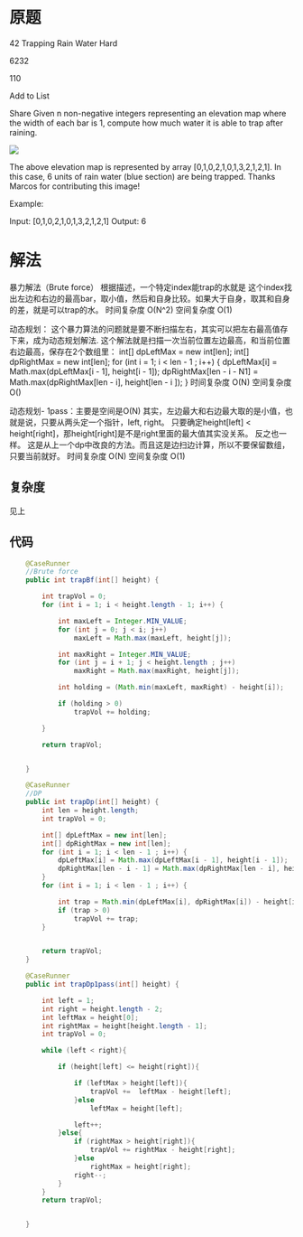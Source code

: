 # 原题
42 Trapping Rain Water
Hard

6232

110

Add to List

Share
Given n non-negative integers representing an elevation map where the width of each bar is 1, compute how much water it is able to trap after raining.

![](https://assets.leetcode.com/uploads/2018/10/22/rainwatertrap.png)

The above elevation map is represented by array [0,1,0,2,1,0,1,3,2,1,2,1]. In this case, 6 units of rain water (blue section) are being trapped. Thanks Marcos for contributing this image!

Example:

Input: [0,1,0,2,1,0,1,3,2,1,2,1]
Output: 6
# 解法
暴力解法（Brute force）
根据描述，一个特定index能trap的水就是 这个index找出左边和右边的最高bar，取小值，然后和自身比较。如果大于自身，取其和自身的差，就是可以trap的水。
时间复杂度 O(N^2)
空间复杂度 O(1)

动态规划：
这个暴力算法的问题就是要不断扫描左右，其实可以把左右最高值存下来，成为动态规划解法.
这个解法就是扫描一次当前位置左边最高，和当前位置右边最高，保存在2个数组里：
        int[] dpLeftMax = new int[len];
        int[] dpRightMax = new int[len];
        for (int i = 1; i < len - 1 ; i++) {
            dpLeftMax[i] = Math.max(dpLeftMax[i - 1], height[i - 1]);
            dpRightMax[len - i - N1] = Math.max(dpRightMax[len - i], height[len - i ]);
        }
时间复杂度 O(N)
空间复杂度 O()
        

动态规划- 1pass：主要是空间是O(N)
其实，左边最大和右边最大取的是小值，也就是说，只要从两头定一个指针，left, right。
只要确定height[left] < height[right]，那height[right]是不是right里面的最大值其实没关系。
反之也一样。
这是从上一个dp中改良的方法。而且这是边扫边计算，所以不要保留数组，只要当前就好。
时间复杂度 O(N)
空间复杂度 O(1)


## 复杂度

见上

## 代码
```Java
    @CaseRunner
    //Brute force
    public int trapBf(int[] height) {

        int trapVol = 0;
        for (int i = 1; i < height.length - 1; i++) {

            int maxLeft = Integer.MIN_VALUE;
            for (int j = 0; j < i; j++)
                maxLeft = Math.max(maxLeft, height[j]);

            int maxRight = Integer.MIN_VALUE;
            for (int j = i + 1; j < height.length ; j++)
                maxRight = Math.max(maxRight, height[j]);

            int holding = (Math.min(maxLeft, maxRight) - height[i]);

            if (holding > 0)
                trapVol += holding;

        }

        return trapVol;


    }

    @CaseRunner
    //DP
    public int trapDp(int[] height) {
        int len = height.length;
        int trapVol = 0;

        int[] dpLeftMax = new int[len];
        int[] dpRightMax = new int[len];
        for (int i = 1; i < len - 1 ; i++) {
            dpLeftMax[i] = Math.max(dpLeftMax[i - 1], height[i - 1]);
            dpRightMax[len - i - 1] = Math.max(dpRightMax[len - i], height[len - i ]);
        }
        for (int i = 1; i < len - 1 ; i++) {

            int trap = Math.min(dpLeftMax[i], dpRightMax[i]) - height[i];
            if (trap > 0)
                trapVol += trap;
        }


        return trapVol;
    }

    @CaseRunner
    public int trapDp1pass(int[] height) {

        int left = 1;
        int right = height.length - 2;
        int leftMax = height[0];
        int rightMax = height[height.length - 1];
        int trapVol = 0;

        while (left < right){

            if (height[left] <= height[right]){

                if (leftMax > height[left]){
                    trapVol +=  leftMax - height[left];
                }else
                    leftMax = height[left];

                left++;
            }else{
                if (rightMax > height[right]){
                    trapVol += rightMax - height[right];
                }else
                    rightMax = height[right];
                right--;
            }
        }
        return trapVol;


    }
```
